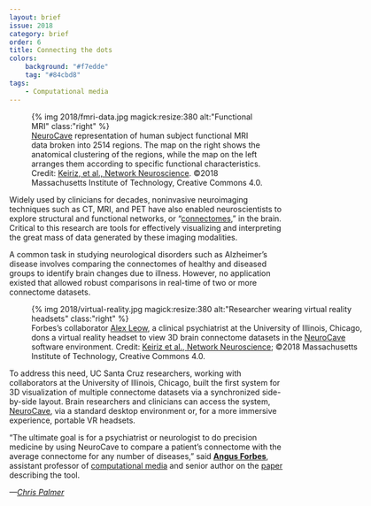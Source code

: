 ```yaml
---
layout: brief
issue: 2018
category: brief
order: 6
title: Connecting the dots
colors:
    background: "#f7edde"
    tag: "#84cbd8"
tags:
    - Computational media 
---
```

<figure>
{% img 2018/fmri-data.jpg magick:resize:380 alt:"Functional MRI" class:"right" %}
<figcaption><a href="https://github.com/CreativeCodingLab/NeuroCave">NeuroCave</a> representation of human subject functional MRI data broken into 2514 regions. The map on the right shows the anatomical clustering of the regions, while the map on the left arranges them according to specific functional characteristics. Credit: <a href="https://www.mitpressjournals.org/doi/pdf/10.1162/NETN_a_00044">Keiriz, et al., Network Neuroscience</a>. ©2018 Massachusetts Institute of Technology, Creative Commons 4.0.</figcaption>
</figure>

Widely used by clinicians for decades, noninvasive neuroimaging techniques such as CT, MRI, and PET have also enabled neuroscientists to explore structural and functional networks, or “[connectomes](http://www.medicaldaily.com/10-faq-about-human-connectome-project-astonishing-sister-nihs-human-genome-project-362650),” in the brain. Critical to this research are tools for effectively visualizing and interpreting the great mass of data generated by these imaging modalities.

A common task in studying neurological disorders such as Alzheimer’s disease involves comparing the connectomes of healthy and diseased groups to identify brain changes due to illness. However, no application existed that allowed robust comparisons in real-time of two or more connectome datasets.

<figure style="width:600px;">
{% img 2018/virtual-reality.jpg magick:resize:380 alt:"Researcher wearing virtual reality headsets" class:"right" %}
<figcaption>Forbes’s collaborator <a href="https://www.psych.uic.edu/profile/alex-leow">Alex Leow</a>, a clinical psychiatrist at the University of Illinois, Chicago, dons a virtual reality headset to view 3D brain connectome datasets in the <a href="https://creativecodinglab.github.io/NeuroCave/">NeuroCave</a> software environment. Credit: <a href="https://www.mitpressjournals.org/doi/pdf/10.1162/NETN_a_00044">Keiriz et al., Network Neuroscience</a>; ©2018 Massachusetts Institute of Technology, Creative Commons 4.0.</figcaption>
</figure>

To address this need, UC Santa Cruz researchers, working with collaborators at the University of Illinois, Chicago, built the first system for 3D visualization of multiple connectome datasets via a synchronized side-by-side layout. Brain researchers and clinicians can access the system, [NeuroCave](https://github.com/CreativeCodingLab/NeuroCave), via a standard desktop environment or, for a more immersive experience, portable VR headsets.

“The ultimate goal is for a psychiatrist or neurologist to do precision medicine by using NeuroCave to compare a patient’s connectome with the average connectome for any number of diseases,” said [**Angus Forbes**](https://www.soe.ucsc.edu/people/angus), assistant professor of [computational media](https://www.soe.ucsc.edu/departments/computational-media) and senior author on the [paper](https://www.mitpressjournals.org/doi/pdf/10.1162/NETN_a_00044) describing the tool.

*—[Chris Palmer](http://chrispalmer.squarespace.com/)*
